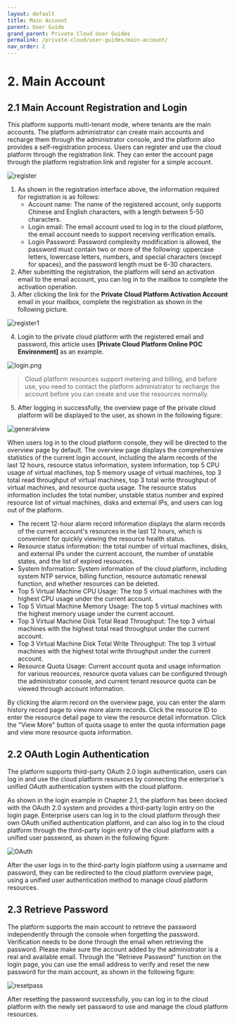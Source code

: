 ```yaml
---
layout: default
title: Main Account
parent: User Guide
grand_parent: Private Cloud User Guides
permalink: /private-cloud/user-guides/main-account/
nav_order: 2
---
```

# 2. Main Account

## 2.1 Main Account Registration and Login

This platform supports multi-tenant mode, where tenants are the main accounts. The platform administrator can create main accounts and recharge them through the administrator console, and the platform also provides a self-registration process. Users can register and use the cloud platform through the registration link. They can enter the account page through the platform registration link and register for a simple account.

![register](/assets/images/userguide/register.png)

1. As shown in the registration interface above, the information required for registration is as follows:
   * Account name: The name of the registered account, only supports Chinese and English characters, with a length between 5-50 characters.
   * Login email: The email account used to log in to the cloud platform, the email account needs to support receiving verification emails.
   * Login Password: Password complexity modification is allowed, the password must contain two or more of the following: uppercase letters, lowercase letters, numbers, and special characters (except for spaces), and the password length must be 6-30 characters.
2. After submitting the registration, the platform will send an activation email to the email account, you can log in to the mailbox to complete the activation operation.
3. After clicking the link for the **Private Cloud Platform Activation Account** email in your mailbox, complete the registration as shown in the following picture.

![register1](/assets/images/userguide/register1.png)

4. Login to the private cloud platform with the registered email and password, this article uses **[Private Cloud Platform Online POC Environment]** as an example.

![login.png](/assets/images/userguide/login.png)

> Cloud platform resources support metering and billing, and before use, you need to contact the platform administrator to recharge the account before you can create and use the resources normally.

5. After logging in successfully, the overview page of the private cloud platform will be displayed to the user, as shown in the following figure:

![generalview](/assets/images/userguide/generalview.png)

When users log in to the cloud platform console, they will be directed to the overview page by default. The overview page displays the comprehensive statistics of the current login account, including the alarm records of the last 12 hours, resource status information, system information, top 5 CPU usage of virtual machines, top 5 memory usage of virtual machines, top 3 total read throughput of virtual machines, top 3 total write throughput of virtual machines, and resource quota usage. The resource status information includes the total number, unstable status number and expired resource list of virtual machines, disks and external IPs, and users can log out of the platform.

- The recent 12-hour alarm record information displays the alarm records of the current account's resources in the last 12 hours, which is convenient for quickly viewing the resource health status.
- Resource status information: the total number of virtual machines, disks, and external IPs under the current account, the number of unstable states, and the list of expired resources.
- System Information: System information of the cloud platform, including system NTP service, billing function, resource automatic renewal function, and whether resources can be deleted.
- Top 5 Virtual Machine CPU Usage: The top 5 virtual machines with the highest CPU usage under the current account.
- Top 5 Virtual Machine Memory Usage: The top 5 virtual machines with the highest memory usage under the current account.
- Top 3 Virtual Machine Disk Total Read Throughput: The top 3 virtual machines with the highest total read throughput under the current account.
- Top 3 Virtual Machine Disk Total Write Throughput: The top 3 virtual machines with the highest total write throughput under the current account.
- Resource Quota Usage: Current account quota and usage information for various resources, resource quota values can be configured through the administrator console, and current tenant resource quota can be viewed through account information.

By clicking the alarm record on the overview page, you can enter the alarm history record page to view more alarm records. Click the resource ID to enter the resource detail page to view the resource detail information. Click the "View More" button of quota usage to enter the quota information page and view more resource quota information.

## 2.2 OAuth Login Authentication

The platform supports third-party OAuth 2.0 login authentication, users can log in and use the cloud platform resources by connecting the enterprise's unified OAuth authentication system with the cloud platform.

As shown in the login example in Chapter 2.1, the platform has been docked with the OAuth 2.0 system and provides a third-party login entry on the login page. Enterprise users can log in to the cloud platform through their own OAuth unified authentication platform, and can also log in to the cloud platform through the third-party login entry of the cloud platform with a unified user password, as shown in the following figure:

![OAuth](/assets/images/userguide/OAuth.png)

After the user logs in to the third-party login platform using a username and password, they can be redirected to the cloud platform overview page, using a unified user authentication method to manage cloud platform resources.

## 2.3 Retrieve Password

The platform supports the main account to retrieve the password independently through the console when forgetting the password. Verification needs to be done through the email when retrieving the password. Please make sure the account added by the administrator is a real and available email. Through the "Retrieve Password" function on the login page, you can use the email address to verify and reset the new password for the main account, as shown in the following figure:

![resetpass](/assets/images/userguide/resetpass.png)

After resetting the password successfully, you can log in to the cloud platform with the newly set password to use and manage the cloud platform resources.








